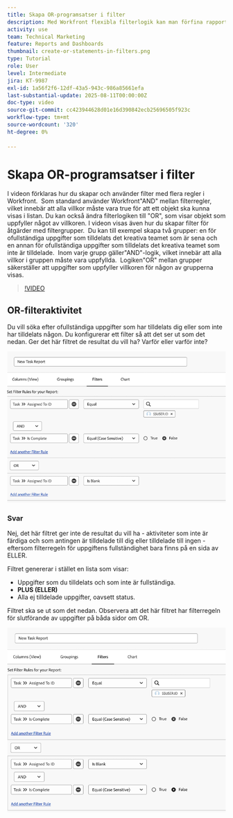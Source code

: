 ```yaml
---
title: Skapa OR-programsatser i filter
description: Med Workfront flexibla filterlogik kan man förfina rapportvyer med standardreglerna"AND", valfria"OR"-villkor och ordnade filtergrupper för komplexa kriterier.
activity: use
team: Technical Marketing
feature: Reports and Dashboards
thumbnail: create-or-statements-in-filters.png
type: Tutorial
role: User
level: Intermediate
jira: KT-9987
exl-id: 1a56f2f6-12df-43a5-943c-986a85661efa
last-substantial-update: 2025-08-11T00:00:00Z
doc-type: video
source-git-commit: cc423944628d01e16d390842ecb25696505f923c
workflow-type: tm+mt
source-wordcount: '320'
ht-degree: 0%

---
```


# Skapa OR-programsatser i filter

I videon förklaras hur du skapar och använder filter med flera regler i Workfront. &#x200B; Som standard använder Workfront&quot;AND&quot; mellan filterregler, vilket innebär att alla villkor måste vara true för att ett objekt ska kunna visas i listan.
Du kan också ändra filterlogiken till &quot;OR&quot;, som visar objekt som uppfyller något av villkoren.
I videon visas även hur du skapar filter för åtgärder med filtergrupper. &#x200B; Du kan till exempel skapa två grupper: en för ofullständiga uppgifter som tilldelats det kreativa teamet som är sena och en annan för ofullständiga uppgifter som tilldelats det kreativa teamet som inte är tilldelade. &#x200B; Inom varje grupp gäller&quot;AND&quot;-logik, vilket innebär att alla villkor i gruppen måste vara uppfyllda. &#x200B; Logiken&quot;OR&quot; mellan grupper säkerställer att uppgifter som uppfyller villkoren för någon av grupperna visas.

>[!VIDEO](https://video.tv.adobe.com/v/3470692/?quality=12&learn=on&enablevpops=0)

## OR-filteraktivitet

Du vill söka efter ofullständiga uppgifter som har tilldelats dig eller som inte har tilldelats någon. Du konfigurerar ett filter så att det ser ut som det nedan. Ger det här filtret de resultat du vill ha? Varför eller varför inte?

![En bild av en felaktigt skapad OR-programsats i [!DNL Workfront]](assets/or-statement-your-turn-1.png)

### Svar

Nej, det här filtret ger inte de resultat du vill ha - aktiviteter som inte är färdiga och som antingen är tilldelade till dig eller tilldelade till ingen - eftersom filterregeln för uppgiftens fullständighet bara finns på en sida av ELLER.

Filtret genererar i stället en lista som visar:

* Uppgifter som du tilldelats och som inte är fullständiga.
* **PLUS (ELLER)**
* Alla ej tilldelade uppgifter, oavsett status.

Filtret ska se ut som det nedan. Observera att det här filtret har filterregeln för slutförande av uppgifter på båda sidor om OR.

![En bild av en korrekt skapad OR-programsats i [!DNL Workfront]](assets/or-statement-your-turn-2.png)
